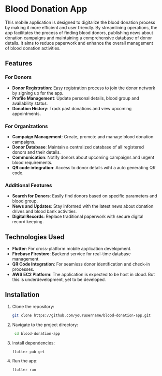 # Blood Donation App  

This mobile application is designed to digitalize the blood donation process by making it more efficient and user friendly. By streamlining operations, the app facilitates the process of finding blood donors, publishing news about donation campaigns and maintaining a comprehensive database of donor details. It aims to reduce paperwork and enhance the overall management of blood donation activities.  

## Features  

### For Donors  
- **Donor Registration**: Easy registration process to join the donor network by signing up for the app.  
- **Profile Management**: Update personal details, blood group and availability status.  
- **Donation History**: Track past donations and view upcoming appointments.  

### For Organizations  
- **Campaign Management**: Create, promote and manage blood donation campaigns.  
- **Donor Database**: Maintain a centralized database of all registered donors and their details.  
- **Communication**: Notify donors about upcoming campaigns and urgent blood requirements.
- **QR code integration**: Access to donor details wiht a auto generating QR code.

### Additional Features  
- **Search for Donors**: Easily find donors based on specific parameters and blood group.  
- **News and Updates**: Stay informed with the latest news about donation drives and blood bank activities.  
- **Digital Records**: Replace traditional paperwork with secure digital record keeping.  

## Technologies Used  
- **Flutter**: For cross-platform mobile application development.  
- **Firebase Firestore**: Backend service for real-time database management.  
- **QR Code Integration**: For seamless donor identification and check-in processes.
- **AWS EC2 Platform**: The application is expected to be host in cloud. But this is underdevelopment, yet to be developed.

## Installation  
1. Clone the repository:  
   ```bash
   git clone https://github.com/yourusername/blood-donation-app.git

2. Navigate to the project directory:
   ```bash
    cd blood-donation-app
   
3. Install dependencies:
   ```bash
   flutter pub get

4. Run the app:
   ```bash
   flutter run
